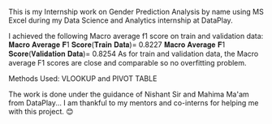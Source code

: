 This is my Internship work on Gender Prediction Analysis by name using MS Excel during my Data Science and Analytics internship at DataPlay.

I achieved the following Macro average f1 score on train and validation data: 
𝐌𝐚𝐜𝐫𝐨 𝐀𝐯𝐞𝐫𝐚𝐠𝐞 𝐅1 𝐒𝐜𝐨𝐫𝐞(𝐓𝐫𝐚𝐢𝐧 𝐃𝐚𝐭𝐚)= 0.8227 
𝐌𝐚𝐜𝐫𝐨 𝐀𝐯𝐞𝐫𝐚𝐠𝐞 𝐅1 𝐒𝐜𝐨𝐫𝐞(𝐕𝐚𝐥𝐢𝐝𝐚𝐭𝐢𝐨𝐧 𝐃𝐚𝐭𝐚)= 0.8254
As for train and validation data, the Macro average F1 scores are close and comparable so no overfitting problem. 

Methods Used: VLOOKUP and PIVOT TABLE

The work is done under the guidance of Nishant Sir and Mahima Ma'am from DataPlay... I am thankful to my mentors and co-interns for helping me with this project. 😊 
